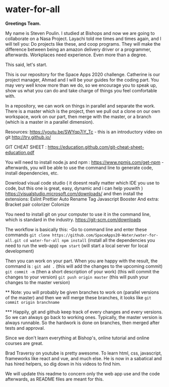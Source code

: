 # water-for-all

**Greetings Team.** 

My name is Steven Poulin. I studied at Bishops and now we are going to collaborate on a Nasa Project. Layachi told me times and times again, and I will tell you: Do projects like these, and coop programs. They will make the difference between being an amazon delivery driver or a programmer, afterwards. Workplaces need experience. Even more than a degree. 

This said, let's start. 

This is our repository for the Space Apps 2020 challenge. Catherine is our project manager, Ahmad and I will be your guides for the coding part. You may very well know more than we do, so we encourage you to speak up, show us what you can do and take charge of things you feel comfortable with. 

In a repository, we can work on things in parallel and separate the work. There is a master which is the project, then we pull out a clone on our own workspace, work on our part, then merge with the master, or a branch (which is a master in a parallel dimension).

Resources:  https://youtu.be/SWYqp7iY_Tc  - this is an introductory video on git
            http://try.github.io/

GIT CHEAT SHEET : https://education.github.com/git-cheat-sheet-education.pdf

You will need to install node.js and npm : https://www.npmjs.com/get-npm     -afterwards, you will be able to use the command line to generate code, install dependencies, etc.

Download visual code studio ( it doesnt really matter which IDE you use to code, but this one is great, easy, dynamic and i can help youwith )
https://visualstudio.microsoft.com/downloads/
and then install the extensions:
            Eslint
            Prettier
            Auto Rename Tag
            Javascript Booster
                        And extra:
                                    Bracket pair colorizer
                                    Colonize

You need to install git on your computer to use it in the command line, which is standard in the industry. https://git-scm.com/downloads

The workflow is basically this: 
            -Go to command line and enter these commands
            ```
            git clone https://github.com/SpaceApps20-Water/water-for-all.git
            cd water-for-all
            npm install ``` (install all the dependencies you need to run the web-app)
            `npm start` (will start a local server for local development)

Then you can work on your part. When you are happy with the result, the command is : `git add .` (this will add the changes to the upcoming commit)
                                                                                     `git commit -m` (then a short description of your work) (this will commit the changes to your version)
                                                                                     `git push origin master` (this will push your changes to the master version)
                                                                                     
** Note: you will probably be given branches to work on (parallel versions of the master) and then we will merge these branches, it looks like `git commit origin branchname`   

*** Happily, git and github keep track of every changes and every versions. So we can always go back to working ones. Typically, the master version is always runnable. So the hardwork is done on branches, then merged after tests and approval.
                                                                                     
                                                                                  


Since we don't learn everything at Bishop's, online tutorial and online courses are great. 

Brad Traversy on youtube is pretty awesome. To learn html, css, javascript, frameworks like react and vue, and much else. He is now in a sabatical and has hired helpers, so dig down in his videos to find him.

We will update this readme to concern only the web app use and the code afterwards, as README files are meant for this.
